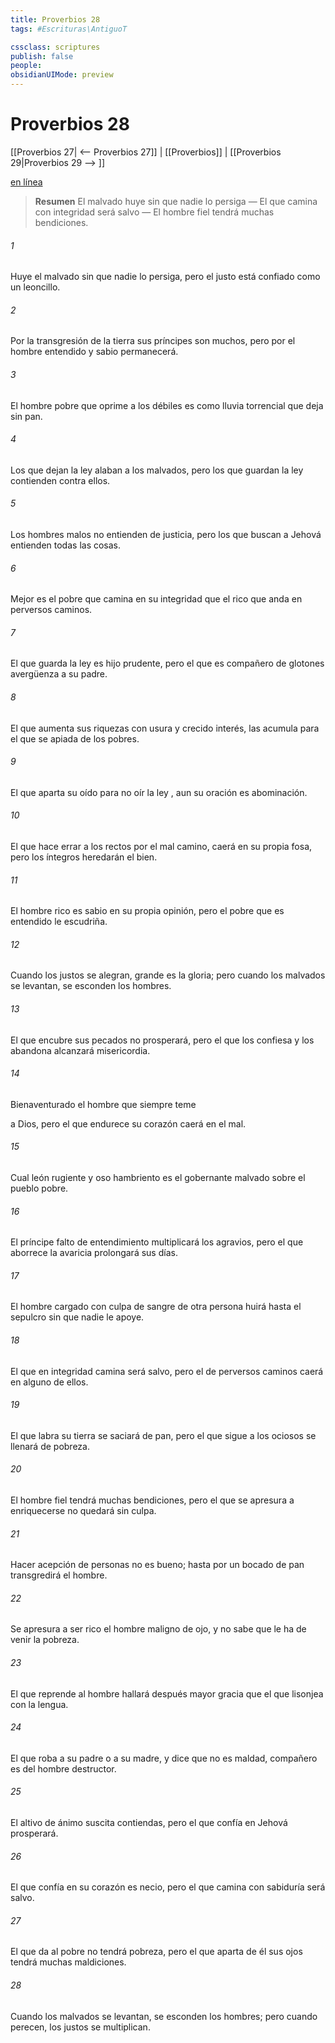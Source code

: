 ```yaml
---
title: Proverbios 28
tags: #Escrituras\AntiguoT

cssclass: scriptures
publish: false
people:
obsidianUIMode: preview
---
```


# Proverbios 28
[[Proverbios 27| <-- Proverbios 27]] | [[Proverbios]] | [[Proverbios 29|Proverbios 29 --> ]]

[en línea](https://churchofjesuschrist.org/study/scriptures/ot/prov/28?lang=spa)

> __Resumen__
El malvado huye sin que nadie lo persiga — El que camina con integridad será salvo — El hombre fiel tendrá muchas bendiciones.

###### 1 
Huye el malvado sin que nadie lo persiga,
pero el 
justo
 está confiado como un leoncillo.

###### 2 
Por la transgresión de la tierra sus príncipes son muchos,
pero por el hombre entendido y sabio permanecerá.

###### 3 
El hombre pobre que oprime a los débiles
es como lluvia torrencial que deja sin pan.

###### 4 
Los que dejan la ley alaban a los malvados,
pero los que guardan la ley contienden contra ellos.

###### 5 
Los hombres malos 
no
 entienden de justicia,
pero los que buscan a Jehová entienden todas las cosas.

###### 6 
Mejor es el pobre que camina en su integridad
que el rico que anda en perversos caminos.

###### 7 
El que guarda la ley es hijo prudente,
pero el que es compañero de glotones avergüenza a su padre.

###### 8 
El que 
aumenta
 sus riquezas con usura y crecido interés,
las acumula para el que se apiada de los pobres.

###### 9 
El que aparta su oído para no oír la 
ley
,
aun su oración es abominación.

###### 10 
El que hace errar a los rectos por el mal camino,
caerá
 en su propia fosa,
pero los íntegros heredarán el bien.

###### 11 
El hombre rico es sabio en su propia opinión,
pero el 
pobre
 que es entendido le escudriña.

###### 12 
Cuando los justos se alegran, grande es la gloria;
pero cuando los malvados se levantan, se esconden los hombres.

###### 13 
El que 
encubre
 sus pecados no prosperará,
pero el que los confiesa y 
los
 abandona alcanzará misericordia.

###### 14 
Bienaventurado el hombre que siempre 
teme
 
a Dios,
pero el que 
endurece
 su corazón caerá en el mal.

###### 15 
Cual león rugiente y oso hambriento
es el gobernante malvado sobre el pueblo pobre.

###### 16 
El príncipe falto de entendimiento multiplicará los agravios,
pero el que aborrece la 
avaricia
 prolongará sus días.

###### 17 
El hombre cargado con 
culpa de
 sangre de otra persona
huirá hasta el sepulcro
sin que nadie le apoye.

###### 18 
El que en integridad camina será salvo,
pero el de perversos caminos caerá en alguno de ellos.

###### 19 
El que labra su tierra se saciará de pan,
pero el que sigue a los ociosos se llenará de pobreza.

###### 20 
El hombre fiel tendrá muchas bendiciones,
pero el que se apresura a enriquecerse no quedará sin culpa.

###### 21 
Hacer 
acepción
 de personas no es bueno;
hasta por un bocado de pan transgredirá el hombre.

###### 22 
Se apresura a ser rico el hombre maligno de ojo,
y no sabe que le ha de venir la pobreza.

###### 23 
El que reprende al hombre hallará después mayor gracia
que el que lisonjea con la lengua.

###### 24 
El que roba a su padre o a su madre, y dice que no es maldad,
compañero es del hombre destructor.

###### 25 
El altivo de ánimo suscita contiendas,
pero el que confía en Jehová prosperará.

###### 26 
El que confía en su corazón es necio,
pero el que camina con sabiduría será salvo.

###### 27 
El que da al 
pobre
 no tendrá pobreza,
pero el que aparta de él sus ojos tendrá muchas maldiciones.

###### 28 
Cuando los 
malvados
 se levantan, se esconden los hombres;
pero cuando perecen, los justos se multiplican.

